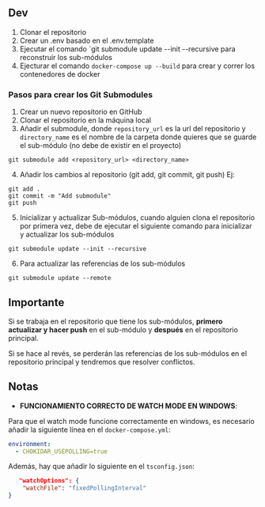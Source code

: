 ## Dev

1. Clonar el repositorio
2. Crear un .env basado en el .env.template
3. Ejecutar el comando `git submodule update --init --recursive para reconstruir los sub-módulos
4. Ejecturar el comando `docker-compose up --build` para crear y correr los contenedores de docker

### Pasos para crear los Git Submodules

1. Crear un nuevo repositorio en GitHub
2. Clonar el repositorio en la máquina local
3. Añadir el submodule, donde `repository_url` es la url del repositorio y `directory_name` es el nombre de la carpeta donde quieres que se guarde el sub-módulo (no debe de existir en el proyecto)

```
git submodule add <repository_url> <directory_name>
```

4. Añadir los cambios al repositorio (git add, git commit, git push)
   Ej:

```
git add .
git commit -m "Add submodule"
git push
```

5. Inicializar y actualizar Sub-módulos, cuando alguien clona el repositorio por primera vez, debe de ejecutar el siguiente comando para inicializar y actualizar los sub-módulos

```
git submodule update --init --recursive
```

6. Para actualizar las referencias de los sub-módulos

```
git submodule update --remote
```

## Importante

Si se trabaja en el repositorio que tiene los sub-módulos, **primero actualizar y hacer push** en el sub-módulo y **después** en el repositorio principal.

Si se hace al revés, se perderán las referencias de los sub-módulos en el repositorio principal y tendremos que resolver conflictos.

## Notas

- **FUNCIONAMIENTO CORRECTO DE WATCH MODE EN WINDOWS**:

Para que el watch mode funcione correctamente en windows, es necesario añadir la siguiente línea en el `docker-compose.yml`:

```yaml
environment:
  - CHOKIDAR_USEPOLLING=true
```

Además, hay que añadir lo siguiente en el `tsconfig.json`:

```json
   "watchOptions": {
    "watchFile": "fixedPollingInterval"
}
```
